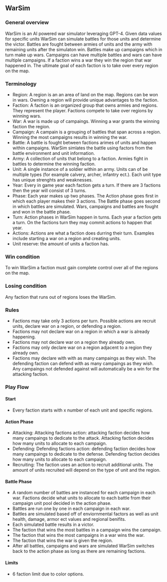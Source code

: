 ## WarSim

### General overview

WarSim is an AI powered war simulator leveraging GPT-4. Given data values for specific units WarSim can simulate battles for those units and determine the victor. Battles are fought between armies of units and the army with remaining units after the simulaton win. Battles make up campaigns which in turn make up wars. Campaigns can have multiple battles and wars can have multiple campaigns. If a faction wins a war they win the region that war happened in. The ultimate goal of each faction is to take over every region on the map.

### Terminology

- Region: A region is an an area of land on the map. Regions can be won in wars. Owning a region will provide unique advantages to the faction.
- Faction: A faction is an organized group that owns armies and regions. They represent the player. Factions compete to take over regions by winning wars. 
- War: A war is made up of campaings. Winning a war grants the winning faction the region. 
- Campaign: A campain is a grouping of battles that span across a region. Winning the most campaigns results in winning the war. 
- Battle: A battle is fought between factions arimes of units and happen within campaigns. WarSim simlates the battle using factors from the battle environment and unit information. 
- Army: A collection of units that belong to a faction. Armies fight in battles to determine the winning faction.
- Unit: A single instance of a soldier within an army. Units can of be multiple types (for example calvery, archer, infantry ect.). Each unit type has unique strenghts and weaknesses. 
- Year: Every in game year each faction gets a turn. If there are 3 factions then the year will consist of 3 turns. 
- Phase: Each year makes up two phases. The Action phase goes first in which each player makes their 3 actions. The Battle phase goes second in which battles are simulated. Wars, campaigns and battles are fought and won in the battle phase. 
- Turn:  Action phases in WarSim happen in turns. Each year a faction gets a turn. On the factions turn they may commit actions to happen that year. 
- Actions: Actions are what a faction does durring their turn. Examples include starting a war on a region and creating units.
- Unit reserve: the amount of units a faction has. 

### Win condition

To win WarSim a faction must gain complete control over all of the regions on the map. 

### Losing condition

Any faction that runs out of regions loses the WarSim. 

### Rules

- Factions may take only 3 actions per turn. Possible actions are recruit units, declare war on a region, or defending a region. 
- Factions may not declare war on a region in which a war is already happening. 
- Factions may not declare war on a region they already own.
- Factions may only declare war on a region adjacent to a region they already own. 
- Factions may declare with with as many campaings as they wish. The defending faction can defend with as many campaings as they wish. Any campaings not defended against will automatically be a win for the attacking faction. 

### Play Flow

#### Start
- Every faction starts with x number of each unit and specific regions.

#### Action Phase
 
- Attacking: Attacking factions action: attacking faction decides how many campaings to dedicate to the attack. Attacking faction decides how many units to allocate to each campaign. 
- Defending: Defending factions action: defending faction decides how many campaings to dedicate to the defense. Defending faction decides how many units to allocate to each campaign. 
- Recruiting: The faction uses an action to recruit additional units. The amount of units recruited will depend on the type of unit and the region. 
#### Battle Phase

- A random number of battles are instanced for each campaign in each war. Factions decide what units to allocate to each battle from their campaign unit pool decided in the action phase. 
- Battles are run one by one in each campaign in each war.
- Battles are simulated based off of enviornmental factors as well as unit health, damage, armor ect values and regional benifits. 
- Each simulated battle results in a victor. 
- The faction that wins the most battles in a campaign wins the campaign. 
- The faction that wins the most campaigns in a war wins the war.
- The faction that wins the war is given the region. 
- After all battles, campaigns and wars are simulated WarSim switches back to the action phase as long as there are remaining factions. 

#### Limits
- 6 faction limit due to color options.
